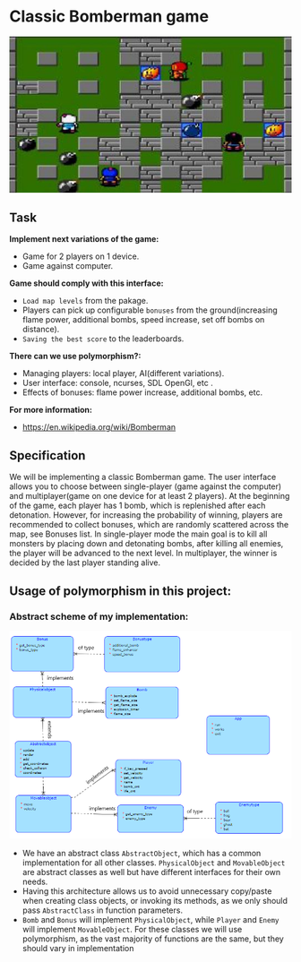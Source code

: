 # Classic Bomberman game
![This is an image](/assets/README_assets/readme_bomber.png)
## Task
**Implement next variations of the game:**
* Game for 2 players on 1 device.
* Game against computer.

**Game should comply with this interface:**
- `Load map levels` from the pakage.
- Players can pick up configurable `bonuses` from the ground(increasing flame power, additional bombs, speed increase, set off bombs on distance).
- `Saving the best score` to the leaderboards.

**There can we use polymorphism?:**
* Managing players: local player, AI(different variations).
* User interface: console, ncurses, SDL OpenGl, etc .
* Effects of bonuses: flame power increase, additional bombs, etc.

**For more information:**
* https://en.wikipedia.org/wiki/Bomberman

## Specification
We will be implementing a classic Bomberman game. The user interface allows you to choose between single-player (game against the computer) and multiplayer(game on one device for at least 2 players). At the beginning of the game, each player has 1 bomb, which is replenished after each detonation. However, for increasing the probability of winning, players are recommended to collect bonuses, which are randomly scattered across the map, see Bonuses list. In single-player mode the main goal is to kill all monsters by placing down and detonating bombs, after killing all enemies, the player will be advanced to the next level. In multiplayer, the winner is decided by the last player standing alive.


## **Usage of polymorphism in this project**:
### **Abstract scheme of my implementation:**
![This is an image](/assets/README_assets/readme_scheme.png)

- We have an abstract class `AbstractObject`, which has a common implementation for all other classes. `PhysicalObject` and `MovableObject` are abstract classes as well but have different interfaces for their own needs.
- Having this architecture allows us to avoid unnecessary copy/paste when creating class objects, or invoking its methods, as we only should pass `AbstractClass` in function parameters.
- `Bomb` and `Bonus` will implement `PhysicalObject`, while `Player` and `Enemy` will implement `MovableObject`. For these classes we will use polymorphism, as the vast majority of functions are the same, but they should vary in implementation


